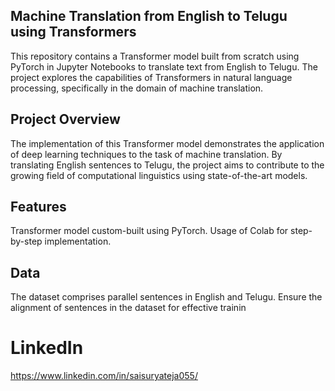 ## Machine Translation from English to Telugu using Transformers
This repository contains a Transformer model built from scratch using PyTorch in Jupyter Notebooks to translate text from English to Telugu. The project explores the capabilities of Transformers in natural language processing, specifically in the domain of machine translation.

## Project Overview
The implementation of this Transformer model demonstrates the application of deep learning techniques to the task of machine translation. By translating English sentences to Telugu, the project aims to contribute to the growing field of computational linguistics using state-of-the-art models.

## Features
Transformer model custom-built using PyTorch.
Usage of Colab for step-by-step implementation.

## Data
The dataset comprises parallel sentences in English and Telugu. Ensure the alignment of sentences in the dataset for effective trainin

# LinkedIn 
https://www.linkedin.com/in/saisuryateja055/
